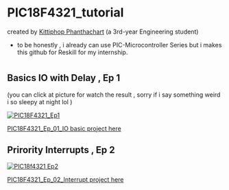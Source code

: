 # PIC18F4321_tutorial
created by [Kittiphop Phanthachart](https://bento.me/mac-kittiphop) (a 3rd-year Engineering student)
- to be honestly , i already can use PIC-Microcontroller Series but i makes this github for Reskill for my internship.

#
## Basics IO with Delay , Ep 1 
(you can click at picture for watch the result , sorry if i say something weird i so sleepy at night lol )

[![PIC18F4321_Ep1](https://i9.ytimg.com/vi_webp/z3ReATaS26k/mq1.webp?sqp=CLjf37sG-oaymwEmCMACELQB8quKqQMa8AEB-AH-CYAC0AWKAgwIABABGGUgYihPMA8=&rs=AOn4CLAFQ7yzmxPOGVYcHTLoiI62Xz45bg)](https://youtu.be/z3ReATaS26k)

[PIC18F4321_Ep_01_IO basic project here](https://github.com/XACKIES/PIC18F4321_tutorial/tree/main/PIC18F4321_Ep_01_IO%20basic.X)



## Prirority Interrupts , Ep 2

[![PIC18f4321 Ep2](https://i9.ytimg.com/vi/RaiJKk_-6A4/mq3.jpg?sqp=COTh37sG-oaymwEmCMACELQB8quKqQMa8AEB-AHUBoAC4AOKAgwIABABGGUgSyg_MA8=&rs=AOn4CLCpsEDsObqE3sTMCCk3lTn7cyJdtw)](https://youtu.be/RaiJKk_-6A4)

[PIC18F4321_Ep_02_Interrupt project here](https://github.com/XACKIES/PIC18F4321_tutorial/tree/main/PIC18F4321_Ep_02_Interrupt.X)
